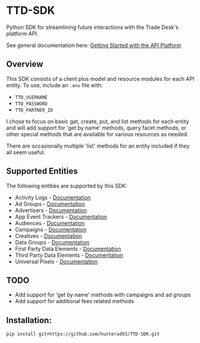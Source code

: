 # TTD-SDK

Python SDK for streamlining future interactions with the Trade Desk's platform API.

See general documentation here:
[Getting Started with the API Platform](https://partner.thetradedesk.com/v3/portal/api/doc/ApiPlatformGetStarted)

## Overview

This SDK consists of a client plus model and resource modules for each API entity. To use, include an `.env` file with:
- `TTD_USERNAME`
- `TTD_PASSWORD`
- `TTD_PARTNER_ID`

I chose to focus on basic get, create, put, and list methods for each entity and will add support for 'get by name' methods, query facet methods, or other special methods that are available for various resources as needed.

There are occasionally multiple 'list' methods for an entity included if they all seem useful.

## Supported Entities

The following entities are supported by this SDK:

- Activity Logs - [Documentation](https://partner.thetradedesk.com/v3/portal/api/area/Activity%20Log)
- Ad Groups - [Documentation](https://partner.thetradedesk.com/v3/portal/api/area/Ad%20Group)
- Advertisers - [Documentation](https://partner.thetradedesk.com/v3/portal/api/area/Advertiser)
- App Event Trackers - [Documentation](https://partner.thetradedesk.com/v3/portal/api/area/App%20Event%20Tracker)
- Audiences - [Documentation](https://partner.thetradedesk.com/v3/portal/api/area/Audience)
- Campaigns - [Documentation](https://partner.thetradedesk.com/v3/portal/api/area/Campaign)
- Creatives - [Documentation](https://partner.thetradedesk.com/v3/portal/api/area/Creative)
- Data Groups - [Documentation](https://partner.thetradedesk.com/v3/portal/api/area/Data%20Group)
- First Party Data Elements - [Documentation](https://partner.thetradedesk.com/v3/portal/api/area/First%20Party%20Data)
- Third Party Data Elements - [Documentation](https://partner.thetradedesk.com/v3/portal/api/area/Third%20Party%20Data)
- Universal Pixels - [Documentation](https://partner.thetradedesk.com/v3/portal/api/area/Universal%20Pixel)

## TODO
- Add support for 'get by name' methods with campaigns and ad groups
- Add support for additional fees related methods

## Installation:
```
pip install git+https://github.com/hunterad93/TTD-SDK.git
```